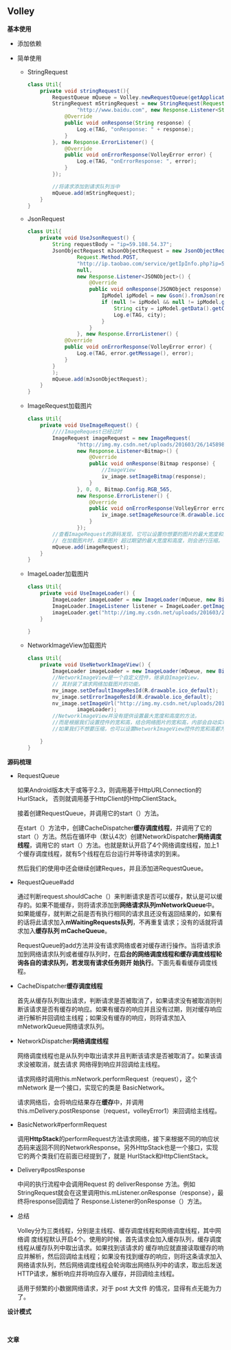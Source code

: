 ## Volley



**基本使用**

+ 添加依赖

+ 简单使用

  + StringRequest

    ```java
    class Util{
        private void stringRequest(){
            RequestQueue mQueue = Volley.newRequestQueue(getApplicationContext());
            StringRequest mStringRequest = new StringRequest(Request.Method.GET,
                    "http://www.baidu.com", new Response.Listener<String>() {
                @Override
                public void onResponse(String response) {
                    Log.e(TAG, "onResponse: " + response);
                }
            }, new Response.ErrorListener() {
                @Override
                public void onErrorResponse(VolleyError error) {
                    Log.e(TAG, "onErrorResponse: ", error);
                }
            });
    
            //将请求添加到请求队列当中
            mQueue.add(mStringRequest);
        }
    }
    ```

  + JsonRequest

    ```java
    class Util{
        private void UseJsonRequest() {
            String requestBody = "ip=59.108.54.37";
            JsonObjectRequest mJsonObjectRequest = new JsonObjectRequest(
                    Request.Method.POST,
                    "http://ip.taobao.com/service/getIpInfo.php?ip=59.108.54.37",
                    null,
                    new Response.Listener<JSONObject>() {
                        @Override
                        public void onResponse(JSONObject response) {
                            IpModel ipModel = new Gson().fromJson(response.toString(), IpModel.class);
                            if (null != ipModel && null != ipModel.getData()) {
                                String city = ipModel.getData().getCity();
                                Log.e(TAG, city);
                            }
                        }
                    }, new Response.ErrorListener() {
                @Override
                public void onErrorResponse(VolleyError error) {
                    Log.e(TAG, error.getMessage(), error);
                }
            }
            );
            mQueue.add(mJsonObjectRequest);
        }
    }
    ```

  + ImageRequest加载图片

    ```java
    class Util{
        private void UseImageRequest() {
            ////ImageRequest已经过时
            ImageRequest imageRequest = new ImageRequest(
                    "http://img.my.csdn.net/uploads/201603/26/1458988468_5804.jpg",
                    new Response.Listener<Bitmap>() {
                        @Override
                        public void onResponse(Bitmap response) {
                            //ImageView
                            iv_image.setImageBitmap(response);
                        }
                    }, 0, 0, Bitmap.Config.RGB_565,
                    new Response.ErrorListener() {
                        @Override
                        public void onErrorResponse(VolleyError error) {
                            iv_image.setImageResource(R.drawable.ico_default);
                        }
                    });
            //查看ImageRequest的源码发现，它可以设置你想要的图片的最大宽度和高度。
            // 在加载图片时，如果图片 超过期望的最大宽度和高度，则会进行压缩。
            mQueue.add(imageRequest);
        }
    }
    ```

  + ImageLoader加载图片

    ```java
    class Util{
        private void UseImageLoader() {
            ImageLoader imageLoader = new ImageLoader(mQueue, new BitmapCache());
            ImageLoader.ImageListener listener = ImageLoader.getImageListener(iv_image, R.drawable.ico_default, R.drawable.ico_default);
            imageLoader.get("http://img.my.csdn.net/uploads/201603/26/1458988468_5804.jpg", listener);
        }
    
    }
    ```

  + NetworkImageView加载图片

    ```java
    class Util{
        private void UseNetworkImageView() {
            ImageLoader imageLoader = new ImageLoader(mQueue, new BitmapCache());
            //NetworkImageView是一个自定义控件，继承自ImageView，
            // 其封装了请求网络加载图片的功能。
            nv_image.setDefaultImageResId(R.drawable.ico_default);
            nv_image.setErrorImageResId(R.drawable.ico_default);
            nv_image.setImageUrl("http://img.my.csdn.net/uploads/201603/26/1458988468_5804.jpg",
                    imageLoader);
            //NetworklmageView并没有提供设置最大宽度和高度的方法，
            //而是根据我们设置控件的宽和高，结合网络图片的宽和高，内部会自动实现压缩。
            //如果我们不想要压缩，也可以设置NetworkImageView控件的宽和高都为 wrap_content。
    
        }
    }
    ```

    

**源码梳理**

+ RequestQueue

  如果Android版本大于或等于2.3，则调用基于HttpURLConnection的HurlStack， 否则就调用基于HttpClient的HttpClientStack。

  接着创建RequestQueue，并调用它的start（）方法。

  在start（）方法中，创建CacheDispatcher**缓存调度线程**，并调用了它的start（）方法。然后在循环中（默认4次）创建NetworkDispatcher**网络调度线程**，调用它的 start（）方法。也就是默认开启了4个网络调度线程，加上1个缓存调度线程，就有5个线程在后台运行并等待请求的到来。

  然后我们的使用中还会继续创建Reques，并且添加进RequestQueue。

+ RequestQueue#add

  通过判断request.shouldCache（）来判断请求是否可以缓存，默认是可以缓存的。如果不能缓存，则将请求添加到**网络请求队列mNetworkQueue**中。如果能缓存，就判断之前是否有执行相同的请求且还没有返回结果的，如果有的话将此请求加入**mWaitingRequests队列**，不再重复请求；没有的话就将请求加入**缓存队列 mCacheQueue**。

  RequestQueue的add方法并没有请求网络或者对缓存进行操作。当将请求添加到网络请求队列或者缓存队列时，在**后台的网络调度线程和缓存调度线程轮询各自的请求队列，若发现有请求任务则开 始执行**。下面先看看缓存调度线程。 

+ CacheDispatcher**缓存调度线程**

  首先从缓存队列取出请求，判断请求是否被取消了，如果请求没有被取消则判断该请求是否有缓存的响应。如果有缓存的响应并且没有过期，则对缓存响应进行解析并回调给主线程；如果没有缓存的响应，则将请求加入mNetworkQueue网络请求队列。

+ NetworkDispatcher**网络调度线程**

  网络调度线程也是从队列中取出请求并且判断该请求是否被取消了。如果该请求没被取消，就去请求 网络得到响应并回调给主线程。

  请求网络时调用this.mNetwork.performRequest（request），这个 mNetwork 是一个接口，实现它的类是 BasicNetwork。

  请求网络后，会将响应结果存在**缓存**中，并调用this.mDelivery.postResponse（request，volleyError1）来回调给主线程。

+ BasicNetwork#performRequest

  调用**HttpStack**的performRequest方法请求网络，接下来根据不同的响应状态码来返回不同的NetworkResponse。另外HttpStack也是一个接口，实现它的两个类我们在前面已经提到了，就是 HurlStack和HttpClientStack。

+ Delivery#postResponse

  中间的执行流程中会调用Request 的 deliverResponse 方法。例如StringRequest就会在这里调用this.mListener.onResponse（response），最终将response回调给了 Response.Listener的onResponse（）方法。

+ 总结

  Volley分为三类线程，分别是主线程、缓存调度线程和网络调度线程，其中网络调 度线程默认开启4个。使用的时候，首先请求会加入缓存队列，缓存调度线程从缓存队列中取出请求。如果找到该请求的 缓存响应就直接读取缓存的响应并解析，然后回调给主线程；如果没有找到缓存的响应，则将这条请求加入网络请求队列，然后网络调度线程会轮询取出网络队列中的请求，取出后发送HTTP请求，解析响应并将响应存入缓存，并回调给主线程。

  适用于频繁的小数据网络请求，对于 post 大文件 的情况，显得有点无能为力了。



**设计模式**

​                                                                                                  



**文章**